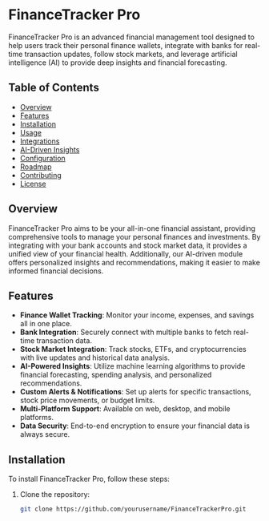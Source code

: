 # FinanceTracker Pro

FinanceTracker Pro is an advanced financial management tool designed to help users track their personal finance wallets, integrate with banks for real-time transaction updates, follow stock markets, and leverage artificial intelligence (AI) to provide deep insights and financial forecasting.

## Table of Contents

- [Overview](#overview)
- [Features](#features)
- [Installation](#installation)
- [Usage](#usage)
- [Integrations](#integrations)
- [AI-Driven Insights](#ai-driven-insights)
- [Configuration](#configuration)
- [Roadmap](#roadmap)
- [Contributing](#contributing)
- [License](#license)

## Overview

FinanceTracker Pro aims to be your all-in-one financial assistant, providing comprehensive tools to manage your personal finances and investments. By integrating with your bank accounts and stock market data, it provides a unified view of your financial health. Additionally, our AI-driven module offers personalized insights and recommendations, making it easier to make informed financial decisions.

## Features

- **Finance Wallet Tracking**: Monitor your income, expenses, and savings all in one place.
- **Bank Integration**: Securely connect with multiple banks to fetch real-time transaction data.
- **Stock Market Integration**: Track stocks, ETFs, and cryptocurrencies with live updates and historical data analysis.
- **AI-Powered Insights**: Utilize machine learning algorithms to provide financial forecasting, spending analysis, and personalized recommendations.
- **Custom Alerts & Notifications**: Set up alerts for specific transactions, stock price movements, or budget limits.
- **Multi-Platform Support**: Available on web, desktop, and mobile platforms.
- **Data Security**: End-to-end encryption to ensure your financial data is always secure.

## Installation

To install FinanceTracker Pro, follow these steps:

1. Clone the repository:

   ```bash
   git clone https://github.com/yourusername/FinanceTrackerPro.git
   ```
